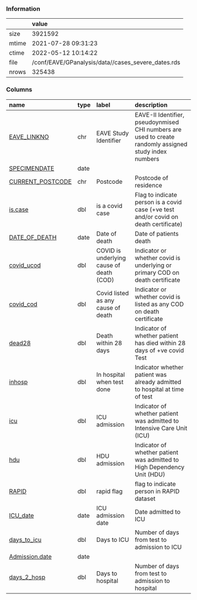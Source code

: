 
### Information



|       | value                                              |
|:------|:---------------------------------------------------|
| size  | 3921592                                            |
| mtime | 2021-07-28 09:31:23                                |
| ctime | 2022-05-12 10:14:22                                |
| file  | /conf/EAVE/GPanalysis/data//cases_severe_dates.rds |
| nrows | 325438                                             |

### Columns

| name                                                              | type   | label                                    | description                                                                                            |
|:------------------------------------------------------------------|:-------|:-----------------------------------------|:-------------------------------------------------------------------------------------------------------|
| [EAVE_LINKNO](../tables/cases_severe_dates/EAVE_LINKNO)           | chr    | EAVE Study Identifier                    | EAVE-II Identifier, pseudoynmised CHI numbers are used to create randomly assigned study index numbers |
| [SPECIMENDATE](../tables/cases_severe_dates/SPECIMENDATE)         | date   |                                          |                                                                                                        |
| [CURRENT_POSTCODE](../tables/cases_severe_dates/CURRENT_POSTCODE) | chr    | Postcode                                 | Postcode of residence                                                                                  |
| [is.case](../tables/cases_severe_dates/is.case)                   | dbl    | is a covid case                          | Flag to indicate person is a covid case (+ve test and/or covid on death certificate)                   |
| [DATE_OF_DEATH](../tables/cases_severe_dates/DATE_OF_DEATH)       | date   | Date of death                            | Date of patients death                                                                                 |
| [covid_ucod](../tables/cases_severe_dates/covid_ucod)             | dbl    | COVID is underlying cause of death (COD) | Indicator or whether covid is underlying or primary COD on death certificate                           |
| [covid_cod](../tables/cases_severe_dates/covid_cod)               | dbl    | Covid listed as any cause of death       | Indicator or whether covid is listed as any COD on death certificate                                   |
| [dead28](../tables/cases_severe_dates/dead28)                     | dbl    | Death within 28 days                     | Indicator of whether patient has died within 28 days of +ve covid Test                                 |
| [inhosp](../tables/cases_severe_dates/inhosp)                     | dbl    | In hospital when test done               | Indicator whether patient was already admitted to hospital at time of test                             |
| [icu](../tables/cases_severe_dates/icu)                           | dbl    | ICU admission                            | Indicator of whether patient was admitted to Intensive Care Unit (ICU)                                 |
| [hdu](../tables/cases_severe_dates/hdu)                           | dbl    | HDU admission                            | Indicator of whether patient was admitted to High Dependency Unit (HDU)                                |
| [RAPID](../tables/cases_severe_dates/RAPID)                       | dbl    | rapid flag                               | flag to indicate person in RAPID dataset                                                               |
| [ICU_date](../tables/cases_severe_dates/ICU_date)                 | date   | ICU admission date                       | Date admitted to ICU                                                                                   |
| [days_to_icu](../tables/cases_severe_dates/days_to_icu)           | dbl    | Days to ICU                              | Number of days from test to admission to ICU                                                           |
| [Admission.date](../tables/cases_severe_dates/Admission.date)     | date   |                                          |                                                                                                        |
| [days_2_hosp](../tables/cases_severe_dates/days_2_hosp)           | dbl    | Days to hospital                         | Number of days from test to admission to hospital                                                      |
        